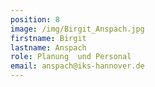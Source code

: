 ```yaml
---
position: 8
image: /img/Birgit_Anspach.jpg
firstname: Birgit
lastname: Anspach
role: Planung  und Personal
email: anspach@iks-hannover.de
---
```


